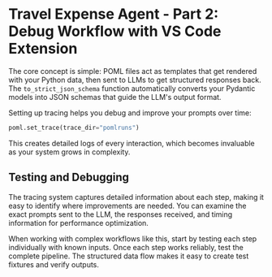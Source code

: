 # Travel Expense Agent - Part 2: Debug Workflow with VS Code Extension


The core concept is simple: POML files act as templates that get rendered with your Python data, then sent to LLMs to get structured responses back. The `to_strict_json_schema` function automatically converts your Pydantic models into JSON schemas that guide the LLM's output format.

Setting up tracing helps you debug and improve your prompts over time:

```python
poml.set_trace(trace_dir="pomlruns")
```

This creates detailed logs of every interaction, which becomes invaluable as your system grows in complexity.


## Testing and Debugging

The tracing system captures detailed information about each step, making it easy to identify where improvements are needed. You can examine the exact prompts sent to the LLM, the responses received, and timing information for performance optimization.

When working with complex workflows like this, start by testing each step individually with known inputs. Once each step works reliably, test the complete pipeline. The structured data flow makes it easy to create test fixtures and verify outputs.